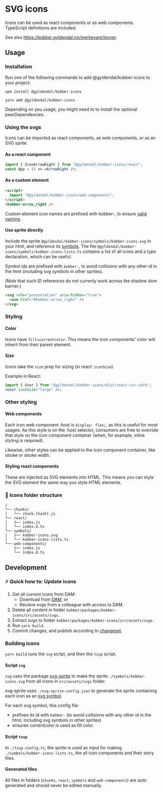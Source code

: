 # SVG icons

Icons can be used as react components or as web components.<br />
TypeScript definitions are included.

See also https://kobber.gyldendal.no/merkevare/ikoner.

## Usage

### Installation

Run one of the following commands to add @gyldendal/kobber-icons to your project:

```
npm install @gyldendal/kobber-icons
```

```
yarn add @gyldendal/kobber-icons
```

Depending on you usage, you might need to to install the optional peerDependencies.

### Using the svgs

Icons can be imported as react components, as web components, or as an SVG sprite.

#### As a react component

```jsx
import { IconArrowRight } from "@gyldendal/kobber-icons/react";
const App = () => <ArrowRight />;
```

#### As a custom element

```html
<script>
  import "@gyldendal/kobber-icons/web-components";
</script>
<kobber-arrow_right />
```

Custom element icon names are prefixed with kobber-, to ensure [valid naming](https://html.spec.whatwg.org/multipage/custom-elements.html#valid-custom-element-name).

#### Use sprite directly

Include the sprite `@gyldendal/kobber-icons/symbols/kobber-icons.svg` in your html, and reference its [symbols](https://developer.mozilla.org/en-US/docs/Web/SVG/Element/symbol).
The file `@gyldendal/kobber-icons/symbols/kobber-icons-lists.ts` contains a list of all icons and a type declaration, which can be useful.

Symbol ids are prefixed with `kobber-`, to avoid collisions with any other id in the html (including svg symbols in other sprites).

(Note that such ID references do not currenly work across the shadow dom barrier.)

```html
<svg role="presentation" aria-hidden="true">
  <use href="#kobber-arrow_right" />
</svg>
```

### Styling

#### Color

Icons have `fill=currentcolor`. This means the icon components' color will inherit from their parent element.

#### Size

Icons take the `size` prop for sizing (in react: `iconSize`).

Example in React:

```jsx
import { User } from "@gyldendal/kobber-icons/dist/react-ssr-safe";
<User iconSize="large" />;
```

### Other styling

#### Web components

Each icon web component :host is `display: flex;`, as this is useful for most usages. As this style is on the :host selector, consumers are free to override that style on the icon component container (when, for example, inline styling is required).

Likewise, other styles can be applied to the icon component container, like stroke or stroke width.

#### Styling react components

These are injected as SVG elements into HTML. This means you can style the SVG element the same way you style HTML elements.

### 🧱 Icons folder structure

```
/
└── chunks/
│   └── chunk-[hash].js
└── react/
│   ├── index.js
│   └── index.d.ts
└── symbols/
│   ├── kobber-icons.svg
│   └── kobber-icons-lists.ts
└── web-components/
    ├── index.js
    └── index.d.ts
```

## Development

### ⚡ Quick how to: Update icons

1. Get all current icons from DAM:
   - Download from [DAM](https://dam-p-gyldendal.pqcloud.eu/app/#/search//name/?path=%22%5CKobber%5CDesignelementer%5CIkoner%22&enableAssetsOfCollections=true&showAssetsOfSubfolders=true&showSubCollections=false), or
   - Recieve svgs from a colleague with access to DAM.
2. Delete all content in folder `kobber/packages/kobber-icons/src/assets/svgs`.
3. Extract svgs to folder `kobber/packages/kobber-icons/src/assets/svgs`.
4. Run `yarn build`.
5. Commit changes, and publish according to [changeset](../../.changeset/README.md).

### Building icons

`yarn build` runs the `svg` script, and then the `tsup` script.

#### Script `svg`

`svg` uses the package [svg-sprite](https://github.com/svg-sprite/svg-sprite) to make the sprite `./symbols/kobber-icons.svg` from all icons in `src/assets/svgs` folder.

svg-sprite uses `./svg-sprite-config.json` to generate the sprite containing each icon as an [svg symbol](https://developer.mozilla.org/en-US/docs/Web/SVG/Element/symbol).

For each svg symbol, this config file:

- prefixes its id with `kobber-` (to avoid collisions with any other id in the html, including svg symbols in other sprites)
- ensures currentcolor is used as fill color

#### Script `tsup`

In `./tsup.config.ts`, the sprite is used as input for making `./symbols/kobber-icons-lists.ts`, the all icon components and their story files.

#### Generated files

All files in folders (`chunks`, `react`, `symbols` and `web-components`) are auto generated and should never be edited manually.
